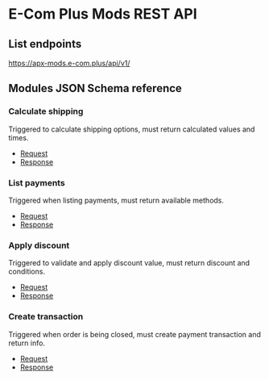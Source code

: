 # E-Com Plus Mods REST API

## List endpoints

https://apx-mods.e-com.plus/api/v1/

## Modules JSON Schema reference

### Calculate shipping

Triggered to calculate shipping options, must return calculated values and times.

- [Request](https://apx-mods.e-com.plus/api/v1/calculate_shipping/schema.json?store_id=100)
- [Response](https://apx-mods.e-com.plus/api/v1/calculate_shipping/response_schema.json?store_id=100)

### List payments

Triggered when listing payments, must return available methods.

- [Request](https://apx-mods.e-com.plus/api/v1/list_payments/schema.json?store_id=100)
- [Response](https://apx-mods.e-com.plus/api/v1/list_payments/response_schema.json?store_id=100)

### Apply discount

Triggered to validate and apply discount value, must return discount and conditions.

- [Request](https://apx-mods.e-com.plus/api/v1/apply_discount/schema.json?store_id=100)
- [Response](https://apx-mods.e-com.plus/api/v1/apply_discount/response_schema.json?store_id=100)

### Create transaction

Triggered when order is being closed, must create payment transaction and return info.

- [Request](https://apx-mods.e-com.plus/api/v1/create_transaction/schema.json?store_id=100)
- [Response](https://apx-mods.e-com.plus/api/v1/create_transaction/response_schema.json?store_id=100)
